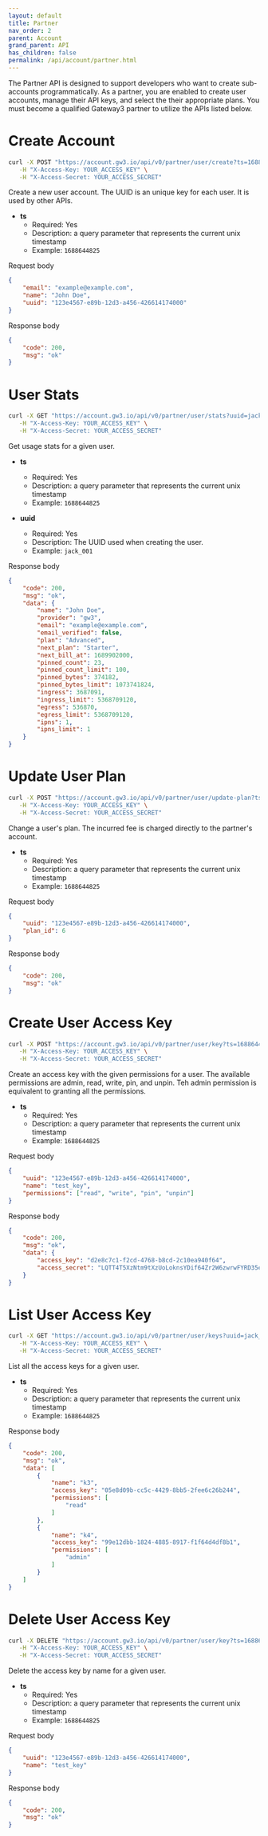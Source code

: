 ```yaml
---
layout: default
title: Partner
nav_order: 2
parent: Account
grand_parent: API
has_children: false
permalink: /api/account/partner.html
---
```


The Partner API is designed to support developers who want to create sub-accounts programmatically.
As a partner, you are enabled to create user accounts, manage their API keys, and select the their appropriate plans.
You must become a qualified Gateway3 partner to utilize the APIs listed below.

# Create Account

```bash
curl -X POST "https://account.gw3.io/api/v0/partner/user/create?ts=1688644825" \
   -H "X-Access-Key: YOUR_ACCESS_KEY" \
   -H "X-Access-Secret: YOUR_ACCESS_SECRET"
```
Create a new user account.
The UUID is an unique key for each user.
It is used by other APIs.

- **ts**
  - Required: Yes
  - Description: a query parameter that represents the current unix timestamp
  - Example: `1688644825`

Request body

```json
{
    "email": "example@example.com",
    "name": "John Doe",
    "uuid": "123e4567-e89b-12d3-a456-426614174000"
}
```

Response body

```json
{
    "code": 200,
    "msg": "ok"
}
```

# User Stats

```bash
curl -X GET "https://account.gw3.io/api/v0/partner/user/stats?uuid=jack_001&ts=1688644825" \
   -H "X-Access-Key: YOUR_ACCESS_KEY" \
   -H "X-Access-Secret: YOUR_ACCESS_SECRET"
```
Get usage stats for a given user.

- **ts**
  - Required: Yes
  - Description: a query parameter that represents the current unix timestamp
  - Example: `1688644825`

- **uuid**
  - Required: Yes
  - Description: The UUID used when creating the user.
  - Example: `jack_001`

Response body

```json
{
    "code": 200,
    "msg": "ok",
    "data": {
        "name": "John Doe",
        "provider": "gw3",
        "email": "example@example.com",
        "email_verified": false,
        "plan": "Advanced",
        "next_plan": "Starter",
        "next_bill_at": 1689902000,
        "pinned_count": 23,
        "pinned_count_limit": 100,
        "pinned_bytes": 374182,
        "pinned_bytes_limit": 1073741824,
        "ingress": 3687091,
        "ingress_limit": 5368709120,
        "egress": 536870,
        "egress_limit": 5368709120,
        "ipns": 1,
        "ipns_limit": 1
    }
}

```

# Update User Plan

```bash
curl -X POST "https://account.gw3.io/api/v0/partner/user/update-plan?ts=1688644825" \
   -H "X-Access-Key: YOUR_ACCESS_KEY" \
   -H "X-Access-Secret: YOUR_ACCESS_SECRET"
```
Change a user's plan.
The incurred fee is charged directly to the partner's account.

- **ts**
  - Required: Yes
  - Description: a query parameter that represents the current unix timestamp
  - Example: `1688644825`

Request body

```json
{
    "uuid": "123e4567-e89b-12d3-a456-426614174000",
    "plan_id": 6
}
```

Response body

```json
{
    "code": 200,
    "msg": "ok"
}
```

# Create User Access Key

```bash
curl -X POST "https://account.gw3.io/api/v0/partner/user/key?ts=1688644825" \
   -H "X-Access-Key: YOUR_ACCESS_KEY" \
   -H "X-Access-Secret: YOUR_ACCESS_SECRET"
```
Create an access key with the given permissions for a user.
The available permissions are admin, read, write, pin, and unpin.
Teh admin permission is equivalent to granting all the permissions.

- **ts**
  - Required: Yes
  - Description: a query parameter that represents the current unix timestamp
  - Example: `1688644825`

Request body

```json
{
    "uuid": "123e4567-e89b-12d3-a456-426614174000",
    "name": "test_key",
    "permissions": ["read", "write", "pin", "unpin"]
}
```

Response body

```json
{
    "code": 200,
    "msg": "ok",
    "data": {
        "access_key": "d2e8c7c1-f2cd-4768-b8cd-2c10ea940f64",
        "access_secret": "LQTT4T5XzNtm9tXzUoLoknsYDif64Zr2W6zwrwFYRD35egaGq+WGkPbderrgr+9bPP9fhozhAwu7Zv6YByVaMXdQklxu4wMb6WUnss4+BIzDlfJx2m2a3EBGCs3PMSwsICp5XwJ/Qe3YdFA8JuA5NwiMQ03GXyjN8fFBYNa0UYA="
    }
}
```

# List User Access Key

```bash
curl -X GET "https://account.gw3.io/api/v0/partner/user/keys?uuid=jack_001&?ts=1688644825" \
   -H "X-Access-Key: YOUR_ACCESS_KEY" \
   -H "X-Access-Secret: YOUR_ACCESS_SECRET"
```
List all the access keys for a given user.

- **ts**
  - Required: Yes
  - Description: a query parameter that represents the current unix timestamp
  - Example: `1688644825`

Response body

```json
{
    "code": 200,
    "msg": "ok",
    "data": [
        {
            "name": "k3",
            "access_key": "05e8d09b-cc5c-4429-8bb5-2fee6c26b244",
            "permissions": [
                "read"
            ]
        },
        {
            "name": "k4",
            "access_key": "99e12dbb-1824-4885-8917-f1f64d4df8b1",
            "permissions": [
                "admin"
            ]
        }
    ]
}
```

# Delete User Access Key

```bash
curl -X DELETE "https://account.gw3.io/api/v0/partner/user/key?ts=1688644825" \
   -H "X-Access-Key: YOUR_ACCESS_KEY" \
   -H "X-Access-Secret: YOUR_ACCESS_SECRET"
```
Delete the access key by name for a given user.

- **ts**
  - Required: Yes
  - Description: a query parameter that represents the current unix timestamp
  - Example: `1688644825`

Request body

```json
{
    "uuid": "123e4567-e89b-12d3-a456-426614174000",
    "name": "test_key"
}
```

Response body

```json
{
    "code": 200,
    "msg": "ok"
}
```
